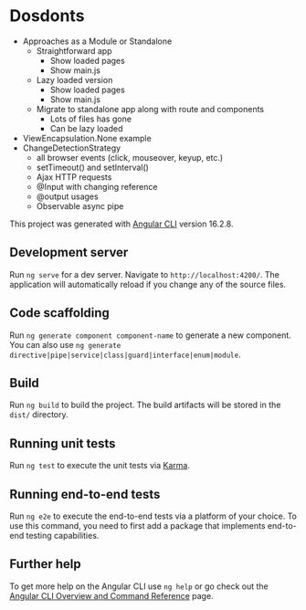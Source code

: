 # Dosdonts

- Approaches as a Module or Standalone
  - Straightforward app
    - Show loaded pages
    - Show main.js
  - Lazy loaded version
    - Show loaded pages
    - Show main.js
  - Migrate to standalone app along with route and components
    - Lots of files has gone
    - Can be lazy loaded
- ViewEncapsulation.None example
- ChangeDetectionStrategy
  - all browser events (click, mouseover, keyup, etc.)
  - setTimeout() and setInterval()
  - Ajax HTTP requests
  - @Input with changing reference
  - @output usages
  - Observable async pipe

This project was generated with [Angular CLI](https://github.com/angular/angular-cli) version 16.2.8.

## Development server

Run `ng serve` for a dev server. Navigate to `http://localhost:4200/`. The application will automatically reload if you change any of the source files.

## Code scaffolding

Run `ng generate component component-name` to generate a new component. You can also use `ng generate directive|pipe|service|class|guard|interface|enum|module`.

## Build

Run `ng build` to build the project. The build artifacts will be stored in the `dist/` directory.

## Running unit tests

Run `ng test` to execute the unit tests via [Karma](https://karma-runner.github.io).

## Running end-to-end tests

Run `ng e2e` to execute the end-to-end tests via a platform of your choice. To use this command, you need to first add a package that implements end-to-end testing capabilities.

## Further help

To get more help on the Angular CLI use `ng help` or go check out the [Angular CLI Overview and Command Reference](https://angular.io/cli) page.

